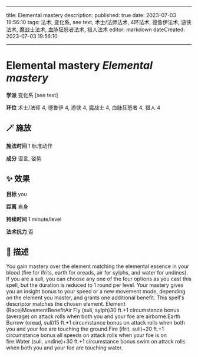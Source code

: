 
---
title: Elemental mastery
description: 
published: true
date: 2023-07-03 19:56:10
tags: 法术, 变化系, see text, 术士/法师法术, 4环法术, 德鲁伊法术, 游侠法术, 魔战士法术, 血脉狂怒者法术, 猎人法术
editor: markdown
dateCreated: 2023-07-03 19:56:10

---

# **Elemental mastery** *Elemental mastery*

**学派** 变化系 \[see text\] 

**环位** 术士/法师 4, 德鲁伊 4, 游侠 4, 魔战士 4, 血脉狂怒者 4, 猎人 4

## 🪄 施放

**施法时间** 1 标准动作

**成分** 语言, 姿势

## ✨ 效果 

**目标** you 

**距离** 自身  

**持续时间** 1 minute/level 

**法术抗力** 否

## 📖 描述

You gain mastery over the element matching the elemental essence in your blood (fire for ifrits, earth for oreads, air for sylphs, and water for undines). If you are a suli, you can choose any one of the four options as you cast this spell, but the duration is reduced to 1 round per level. Your mastery gives you an insight bonus to your speed or a new movement mode, depending on the element you master, and grants one additional benefit. This spell's descriptor matches the chosen element.     Element (Race)MovementBenefitAir Fly (suli, sylph)30 ft.+1 circumstance bonus (average) on attack rolls when both you and your foe are airborne.Earth Burrow (oread, suli)15 ft.+1 circumstance bonus on attack rolls when both you and your foe are touching the ground.Fire (ifrit, suli)+20 ft.+1 circumstance bonus all speeds on attack rolls when your foe is on fire.Water (suli, undine)+30 ft.+1 circumstance bonus swim on attack rolls when both you and your foe are touching water.   
    